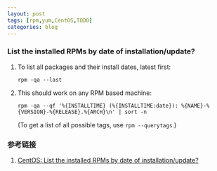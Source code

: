 ```yaml
---
layout: post
tags: [rpm,yum,CentOS,TODO]
categories: blog
---
```


### List the installed RPMs by date of installation/update?
1. To list all packages and their install dates, latest first:

   ```
   rpm -qa --last
   ```
   
2. This should work on any RPM based machine:

   ```
   rpm -qa --qf '%{INSTALLTIME} (%{INSTALLTIME:date}): %{NAME}-%{VERSION}-%{RELEASE}.%{ARCH}\n' | sort -n
   ```
   (To get a list of all possible tags, use `rpm --querytags`.)

### 参考链接
1. [CentOS: List the installed RPMs by date of installation/update?](https://unix.stackexchange.com/questions/2291/centos-list-the-installed-rpms-by-date-of-installation-update)
